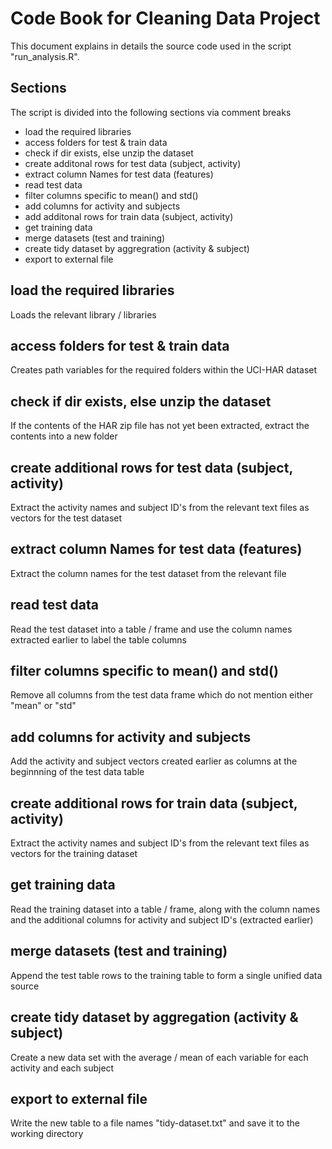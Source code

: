 # Code Book for Cleaning Data Project

This document explains in details the source code used in the script "run_analysis.R".

## Sections

The script is divided into the following sections via comment breaks

* load the required libraries
* access folders for test & train data
* check if dir exists, else unzip the dataset
* create additonal rows for test data (subject, activity)
* extract column Names for test data (features)
* read test data
* filter columns specific to mean() and std()
* add columns for activity and subjects
* add additonal rows for train data (subject, activity)
* get training data
* merge datasets (test and training)
* create tidy dataset by aggregration (activity & subject)
* export to external file

## load the required libraries

Loads the relevant library / libraries

## access folders for test & train data

Creates path variables for the required folders within the UCI-HAR dataset

## check if dir exists, else unzip the dataset

If the contents of the HAR zip file has not yet been extracted, extract the contents into a new folder 

## create additional rows for test data (subject, activity)

Extract the activity names and subject ID's from the relevant text files as vectors for the test dataset

## extract column Names for test data (features)

Extract the column names for the test dataset from the relevant file

## read test data

Read the test dataset into a table / frame and use the column names extracted earlier to label the table columns 

## filter columns specific to mean() and std()

Remove all columns from the test data frame which do not mention either "mean" or "std"

## add columns for activity and subjects

Add the activity and subject vectors created earlier as columns at the beginnning of the test data table

## create additional rows for train data (subject, activity)

Extract the activity names and subject ID's from the relevant text files as vectors for the training dataset

## get training data

Read the training dataset into a table / frame, along with the column names and the additional columns for activity and subject ID's (extracted earlier)

## merge datasets (test and training)

Append the test table rows to the training table to form a single unified data source

## create tidy dataset by aggregation (activity & subject)

Create a new data set with the average / mean of each variable for each activity and each subject

## export to external file

Write the new table to a file names "tidy-dataset.txt" and save it to the working directory


